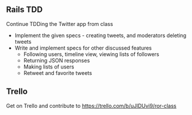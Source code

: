 ## Rails TDD

Continue TDDing the Twitter app from class

* Implement the given specs - creating tweets, and moderators deleting tweets
* Write and implement specs for other discussed features
  - Following users, timeline view, viewing lists of followers
  - Returning JSON responses
  - Making lists of users
  - Retweet and favorite tweets

## Trello

Get on Trello and contribute to https://trello.com/b/uJlDUvi9/ror-class
